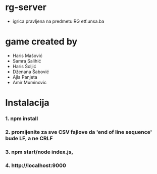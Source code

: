 # rg-server
- igrica pravljena na predmetu RG etf.unsa.ba

# game created by
- Haris Mašović
- Samra Salihić
- Haris Šoljić
- Dženana Šabović
- Ajla Panjeta
- Amir Muminovic
# Instalacija
### 1. npm install
### 2. promijenite za sve CSV fajlove da 'end of line sequence' bude LF, a ne CRLF 
### 3. npm start/node index.js, 
### 4. http://localhost:9000

